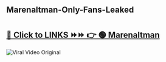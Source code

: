 
 ## Marenaltman-Only-Fans-Leaked

# <h2><a href="https://clipsfans.com/Marenaltman&ref=git">🔗 Click to LINKS ⏩⏩ 👉 🟢 Marenaltman </a></h2>

<a href="https://clipsfans.com/Marenaltman&ref=git" rel="nofollow" data-target="animated-image.originalLink"><img src="https://i.ibb.co.com/xMMVF88/686577567.gif" alt="Viral Video Original" style="max-width: 100%; display: inline-block;" data-target="animated-image.originalImage"></a>
